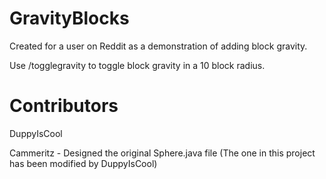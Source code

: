 # GravityBlocks
Created for a user on Reddit as a demonstration of adding block gravity.

Use /togglegravity to toggle block gravity in a 10 block radius.

# Contributors 
DuppyIsCool 

Cammeritz - Designed the original Sphere.java file (The one in this project has been modified by DuppyIsCool)
